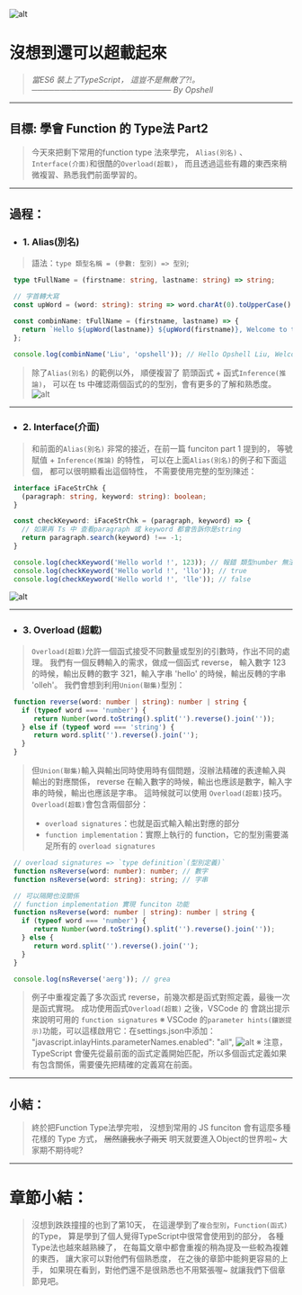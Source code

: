 ![alt](https://)

# 沒想到還可以超載起來
   > *當ES6 裝上了TypeScript，*
   > *這豈不是無敵了?!。*
   > *───────────────────────── By Opshell*

---
## 目標: 學會 Function 的 Type法 Part2
   > 今天來把剩下常用的function type 法來學完，
   > `Alias(別名)` 、`Interface(介面)`和很酷的`Overload(超載)`，
   > 而且透過這些有趣的東西來稍微複習、熟悉我們前面學習的。

---
## 過程：
   - ### 1. Alias(別名)
   > 語法：`type 類型名稱 = (參數: 型別) => 型別`;
   ```typescript
    type tFullName = (firstname: string, lastname: string) => string;

    // 字首轉大寫
    const upWord = (word: string): string => word.charAt(0).toUpperCase() + word.slice(1);

    const combinName: tFullName = (firstname, lastname) => {
      return `Hello ${upWord(lastname)} ${upWord(firstname)}, Welcome to typeScript.`;
    };

    console.log(combinName('Liu', 'opshell')); // Hello Opshell Liu, Welcome to typeScript.
   ```
   > 除了`Alias(別名)` 的範例以外，
   > 順便複習了 箭頭函式 + 函式`Inference(推論)`，
   > 可以在 ts 中確認兩個函式的的型別，會有更多的了解和熟悉度。
![alt](https://)

---
   - ### 2. Interface(介面)
   > 和前面的`Alias(別名)`
   > 非常的接近，在前一篇 funciton part 1 提到的，
   > 等號賦值 + `Inference(推論)` 的特性，
   > 可以在上面`Alias(別名)`的例子和下面這個，
   > 都可以很明顯看出這個特性，
   > 不需要使用完整的型別陳述：
   ```typescript
    interface iFaceStrChk {
      (paragraph: string, keyword: string): boolean;
    }

    const checkKeyword: iFaceStrChk = (paragraph, keyword) => {
      // 如果再 Ts 中 查看paragraph 或 keyword 都會告訴你是string
      return paragraph.search(keyword) !== -1;
    }

    console.log(checkKeyword('Hello world !', 123)); // 報錯 類型number 無法指定給 string
    console.log(checkKeyword('Hello world !', 'llo')); // true
    console.log(checkKeyword('Hello world !', 'lle')); // false
   ```
![alt](https://)

---
   - ### 3. Overload (超載)
   > `Overload(超載)`允許一個函式接受不同數量或型別的引數時，作出不同的處理。
   > 我們有一個反轉輸入的需求，做成一個函式 reverse，
   > 輸入數字 123 的時候，輸出反轉的數字 321，輸入字串 'hello' 的時候，輸出反轉的字串 'olleh'。
   > 我們會想到利用`Union(聯集)`型別：
   ```typescript
    function reverse(word: number | string): number | string {
      if (typeof word === 'number') {
         return Number(word.toString().split('').reverse().join(''));
      } else if (typeof word === 'string') {
         return word.split('').reverse().join('');
      }
    }
   ```
   > 但`Union(聯集)`輸入與輸出同時使用時有個問題，沒辦法精確的表達輸入與輸出的對應關係，
   > reverse 在輸入數字的時候，輸出也應該是數字，輸入字串的時候，輸出也應該是字串。
   > 這時候就可以使用 `Overload(超載)`技巧。
   > `Overload(超載)`會包含兩個部分：
   > - `overload signatures`：也就是函式輸入輸出對應的部分
   > - `function implementation`：實際上執行的 function，它的型別需要滿足所有的 `overload signatures`

   ```typescript
    // overload signatures => `type definition`(型別定義)`
    function nsReverse(word: number): number; // 數字
    function nsReverse(word: string): string; // 字串

    // 可以隔開也沒關係
    // function implementation 實現 funciton 功能
    function nsReverse(word: number | string): number | string {
      if (typeof word === 'number') {
         return Number(word.toString().split('').reverse().join(''));
      } else {
         return word.split('').reverse().join('');
      }
    }

    console.log(nsReverse('aerg')); // grea
   ```
   > 例子中重複定義了多次函式 reverse，前幾次都是函式對照定義，最後一次是函式實現。
   > 成功使用函式`Overload(超載)` 之後，VSCode 的  會跳出提示來說明可用的 `function signatures`
   > ※ VSCode 的`parameter hints(鑲嵌提示)`功能，可以這樣啟用它：在settings.json中添加：
   >   "javascript.inlayHints.parameterNames.enabled": "all",
![alt](https://)
   > ※ 注意，TypeScript 會優先從最前面的函式定義開始匹配，所以多個函式定義如果有包含關係，需要優先把精確的定義寫在前面。

---
## 小結：
   > 終於把Function Type法學完啦，
   > 沒想到常用的 JS funciton 會有這麼多種花樣的 Type 方式，
   > ~~居然讓我水了兩天~~
   > 明天就要進入Object的世界啦~
   > 大家期不期待呢?

---
# 章節小結：
   > 沒想到跌跌撞撞的也到了第10天，
   > 在這邊學到了`複合型別`，`Function(函式)`的Type，
   > 算是學到了個人覺得TypeScript中很常會使用到的部分，
   > 各種Type法也越來越熟練了，
   > 在每篇文章中都會重複的稍為提及一些較為複雜的東西，
   > 讓大家可以對他們有個熟悉度，
   > 在之後的章節中能夠更容易的上手，
   > 如果現在看到，對他們還不是很熟悉也不用緊張喔~
   > 就讓我們下個章節見吧。
